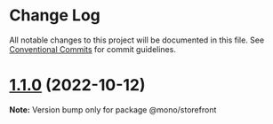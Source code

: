 # Change Log

All notable changes to this project will be documented in this file.
See [Conventional Commits](https://conventionalcommits.org) for commit guidelines.

# [1.1.0](https://github.com/aomini/monorepo-demo/compare/v1.0.1...v1.1.0) (2022-10-12)

**Note:** Version bump only for package @mono/storefront
